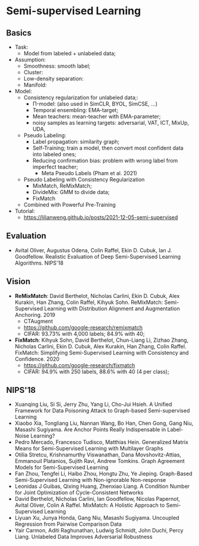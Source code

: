 # Semi-supervised Learning

## Basics
- Task:
	- Model from labeled + unlabeled data;
- Assumption:
	- Smoothness: smooth label;
	- Cluster:
	- Low-density separation:
	- Manifold:
- Model:
	- Consistency regularization for unlabeled data;: 
		- Π-model: (also used in SimCLR, BYOL, SimCSE, ...)
		- Temporal ensembling: EMA-target;
		- Mean teachers: mean-teacher with EMA-parameter;
		- noisy samples as learning targets: adversarial, VAT, ICT, MixUp, UDA,
	- Pseudo Labeling:
		- Label propagation: similarity graph;
		- Self-Training; train a model, then convert most confident data into labeled ones;
		- Reducing confirmation bias: problem with wrong label from imperfect teacher;
			- Meta Pseudo Labels (Pham et al. 2021)
	- Pseudo Labeling with Consistency Regularization
		- MixMatch, ReMixMatch;
		- DivideMix: GMM to divide data;
		- FixMatch
	- Combined with Powerful Pre-Training
- Tutorial:
	- https://lilianweng.github.io/posts/2021-12-05-semi-supervised

## Evaluation
- Avital Oliver, Augustus Odena, Colin Raffel, Ekin D. Cubuk, Ian J. Goodfellow. Realistic Evaluation of Deep Semi-Supervised Learning Algorithms. NIPS'18

## Vision
- **ReMixMatch**: David Berthelot, Nicholas Carlini, Ekin D. Cubuk, Alex Kurakin, Han Zhang, Colin Raffel, Kihyuk Sohn. ReMixMatch: Semi-Supervised Learning with Distribution Alignment and Augmentation Anchoring. 2019
	- CTAugment
	- https://github.com/google-research/remixmatch
	- CIFAR: 93.73% with 4,000 labels; 84.9% with 40;
- **FixMatch**: Kihyuk Sohn, David Berthelot, Chun-Liang Li, Zizhao Zhang, Nicholas Carlini, Ekin D. Cubuk, Alex Kurakin, Han Zhang, Colin Raffel. FixMatch: Simplifying Semi-Supervised Learning with Consistency and Confidence. 2020
	- https://github.com/google-research/fixmatch
	- CIFAR: 94.9% with 250 labels, 88.6% with 40 (4 per class);

## NIPS'18
- Xuanqing Liu, Si Si, Jerry Zhu, Yang Li, Cho-Jui Hsieh. A Unified Framework for Data Poisoning Attack to Graph-based Semi-supervised Learning
- Xiaobo Xia, Tongliang Liu, Nannan Wang, Bo Han, Chen Gong, Gang Niu, Masashi Sugiyama. Are Anchor Points Really Indispensable in Label-Noise Learning?
- Pedro Mercado, Francesco Tudisco, Matthias Hein. Generalized Matrix Means for Semi-Supervised Learning with Multilayer Graphs
- Otilia Stretcu, Krishnamurthy Viswanathan, Dana Movshovitz-Attias, Emmanouil Platanios, Sujith Ravi, Andrew Tomkins. Graph Agreement Models for Semi-Supervised Learning
- Fan Zhou, Tengfei Li, Haibo Zhou, Hongtu Zhu, Ye Jieping. Graph-Based Semi-Supervised Learning with Non-ignorable Non-response
- Leonidas J Guibas, Qixing Huang, Zhenxiao Liang. A Condition Number for Joint Optimization of Cycle-Consistent Networks
- David Berthelot, Nicholas Carlini, Ian Goodfellow, Nicolas Papernot, Avital Oliver, Colin A Raffel. MixMatch: A Holistic Approach to Semi-Supervised Learning
- Liyuan Xu, Junya Honda, Gang Niu, Masashi Sugiyama. Uncoupled Regression from Pairwise Comparison Data
- Yair Carmon, Aditi Raghunathan, Ludwig Schmidt, John Duchi, Percy Liang. Unlabeled Data Improves Adversarial Robustness

